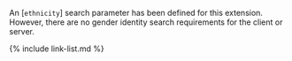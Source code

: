 
A<!-- [`race`]-->n [`ethnicity`]<!-- [`gender-identity`]--> search parameter has been defined for this extension.  However, there are no gender identity search requirements for the client or server.

{% include link-list.md %}
